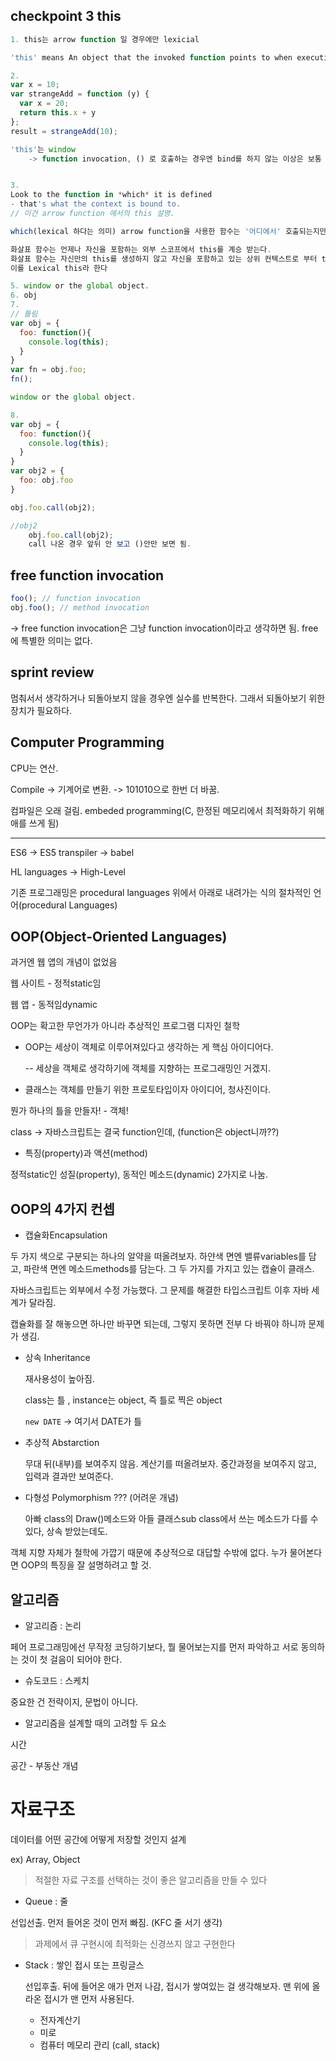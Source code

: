 ## checkpoint 3 this

```javascript
1. this는 arrow function 일 경우에만 lexicial

'this' means An object that the invoked function points to when executing.

2. 
var x = 10;
var strangeAdd = function (y) {
  var x = 20;
  return this.x + y
};
result = strangeAdd(10);

'this'는 window 
    -> function invocation, () 로 호출하는 경우엔 bind를 하지 않는 이상은 보통 window


3. 
Look to the function in *which* it is defined
- that's what the context is bound to.
// 이건 arrow function 에서의 this 설명. 

which(lexical 하다는 의미) arrow function을 사용한 함수는 '어디에서' 호출되는지만 고려해도 되기 때문. 

화살표 함수는 언제나 자신을 포함하는 외부 스코프에서 this를 계승 받는다. 
화살표 함수는 자신만의 this를 생성하지 않고 자신을 포함하고 있는 상위 컨텍스트로 부터 this를 계승 받는다. 
이를 Lexical this라 한다

5. window or the global object.
6. obj
7. 
// 틀림
var obj = {
  foo: function(){
    console.log(this);
  }
}
var fn = obj.foo;
fn();

window or the global object.

8. 
var obj = {
  foo: function(){
    console.log(this);
  }
}
var obj2 = {
  foo: obj.foo
}

obj.foo.call(obj2);

//obj2
    obj.foo.call(obj2);
    call 나온 경우 앞뒤 안 보고 ()안만 보면 됨.

```

## free function invocation

```javascript
foo(); // function invocation
obj.foo(); // method invocation
```

-> free function invocation은 그냥 function invocation이라고 생각하면 됨. free에 특별한 의미는 없다.

## sprint review

멈춰서서 생각하거나 되돌아보지 않을 경우엔 실수를 반복한다. 그래서 되돌아보기 위한 장치가 필요하다. 



## Computer Programming

CPU는 연산.

Compile -> 기계어로 변환. -> 101010으로 한번 더 바꿈.

컴파일은 오래 걸림. embeded programming(C, 한정된 메모리에서 최적화하기 위해 애를 쓰게 됨)

------

ES6 -> ES5 transpiler -> babel

HL languages -> High-Level

기존 프로그래밍은 procedural languages 위에서 아래로 내려가는 식의 절차적인 언어(procedural Languages)



## OOP(Object-Oriented Languages) 

과거엔 웹 앱의 개념이 없었음

웹 사이트 - 정적static임

웹 앱 - 동적임dynamic



OOP는 확고한 무언가가 아니라 추상적인 프로그램 디자인 철학 

- OOP는 세상이 객체로 이루어져있다고 생각하는 게 핵심 아이디어다.

  -- 세상을 객체로 생각하기에 객체를 지향하는 프로그래밍인 거겠지.

- 클래스는 객체를 만들기 위한 프로토타입이자 아이디어, 청사진이다. 

뭔가 하나의 틀을 만들자! - 객체!

class -> 자바스크립트는 결국 function인데, (function은 object니까??)

- 특징(property)과 액션(method)

정적static인 성질(property), 동적인 메소드(dynamic) 2가지로 나눔.

## OOP의 4가지 컨셉

- 캡슐화Encapsulation

두 가지 색으로 구분되는 하나의 알약을 떠올려보자. 
하얀색 면엔 밸류variables를 담고, 파란색 면엔 메소드methods를 담는다. 
그 두 가지를 가지고 있는 캡슐이 클래스. 

자바스크립트는 외부에서 수정 가능했다. 그 문제를 해결한 타입스크립트 이후 자바 세계가 달라짐. 

캡슐화를 잘 해놓으면 하나만 바꾸면 되는데, 그렇지 못하면 전부 다 바꿔야 하니까 문제가 생김. 

- 상속 Inheritance

  재사용성이 높아짐.

  class는 틀 , instance는 object, 즉 틀로 찍은 object

  ```new DATE``` -> 여기서 DATE가 틀

- 추상적 Abstarction

  무대 뒤(내부)를 보여주지 않음. 계산기를 떠올려보자. 중간과정을 보여주지 않고, 입력과 결과만 보여준다.

- 다형성 Polymorphism ??? (어려운 개념)

  아빠 class의 Draw()메소드와 아들 클래스sub class에서 쓰는 메소드가 다를 수 있다, 상속 받았는데도. 

객체 지향 자체가 철학에 가깝기 때문에 추상적으로 대답할 수밖에 없다. 
누가 물어본다면 OOP의 특징을 잘 설명하려고 할 것.

## 알고리즘

- 알고리즘 : 논리

페어 프로그래밍에선 무작정 코딩하기보다, 뭘 물어보는지를 먼저 파악하고 서로 동의하는 것이 첫 걸음이 되어야 한다. 

- 슈도코드 : 스케치

중요한 건 전략이지, 문법이 아니다. 

- 알고리즘을 설계할 때의 고려할 두 요소

시간

공간 - 부동산 개념



# 자료구조

데이터를 어떤 공간에 어떻게 저장할 것인지 설계

ex) Array, Object

> 적절한 자료 구조를 선택하는 것이 좋은 알고리즘을 만들 수 있다

- Queue : 줄

선입선출. 먼저 들어온 것이 먼저 빠짐. (KFC 줄 서기 생각)

>  과제에서 큐 구현시에 최적화는 신경쓰지 않고 구현한다

- Stack : 쌓인 접시 또는 프링글스

  선입후출. 
  뒤에 들어온 애가 먼저 나감, 접시가 쌓여있는 걸 생각해보자. 맨 위에 올라온 접시가 맨 먼저 사용된다.

  - 전자계산기
  - 미로
  - 컴퓨터 메모리 관리 (call, stack)